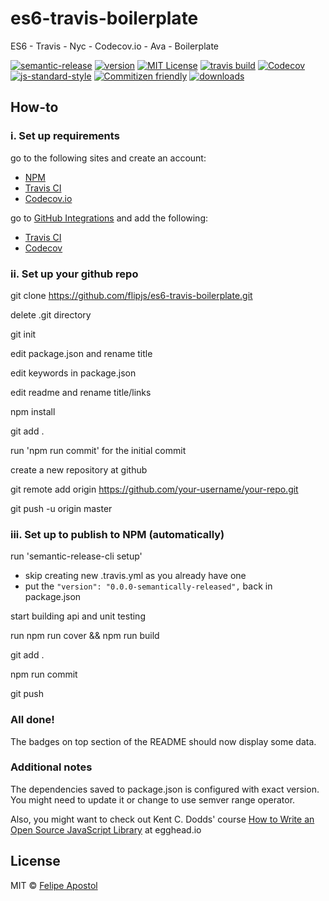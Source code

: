 # es6-travis-boilerplate

ES6 - Travis - Nyc - Codecov.io - Ava - Boilerplate

[![semantic-release](https://img.shields.io/badge/%20%20%F0%9F%93%A6%F0%9F%9A%80-semantic--release-e10079.svg?style=flat-square)](https://github.com/semantic-release/semantic-release)
[![version](https://img.shields.io/npm/v/es6-travis-boilerplate.svg?style=flat-square)](http://npm.im/es6-travis-boilerplate)
[![MIT License](https://img.shields.io/npm/l/es6-travis-boilerplate.svg?style=flat-square)](http://opensource.org/licenses/MIT)
[![travis build](https://img.shields.io/travis/flipjs/es6-travis-boilerplate.svg?style=flat-square)](https://travis-ci.org/flipjs/es6-travis-boilerplate)
[![Codecov](https://img.shields.io/codecov/c/github/flipjs/es6-travis-boilerplate.svg?style=flat-square)](https://codecov.io/github/flipjs/es6-travis-boilerplate)
[![js-standard-style](https://img.shields.io/badge/code%20style-standard-brightgreen.svg?style=flat-square)](https://github.com/feross/standard)
[![Commitizen friendly](https://img.shields.io/badge/commitizen-friendly-brightgreen.svg?style=flat-square)](http://commitizen.github.io/cz-cli/)
[![downloads](https://img.shields.io/npm/dm/es6-travis-boilerplate.svg?style=flat-square)](http://npm-stat.com/charts.html?package=es6-travis-boilerplate&from=2016-03-24)

## How-to

### i. Set up requirements

go to the following sites and create an account:
- [NPM](https://www.npmjs.com/)
- [Travis CI](https://travis-ci.org/)
- [Codecov.io](https://codecov.io/)

go to [GitHub Integrations](https://github.com/integrations) and add the following:
- [Travis CI](https://github.com/integrations/travis-ci)
- [Codecov](https://github.com/integrations/codecov)

### ii. Set up your github repo

git clone https://github.com/flipjs/es6-travis-boilerplate.git

delete .git directory

git init

edit package.json and rename title

edit keywords in package.json

edit readme and rename title/links

npm install

git add .

run 'npm run commit' for the initial commit

create a new repository at github

git remote add origin https://github.com/your-username/your-repo.git

git push -u origin master

### iii. Set up to publish to NPM (automatically)

run 'semantic-release-cli setup'
- skip creating new .travis.yml as you already have one
- put the `"version": "0.0.0-semantically-released",` back in package.json

start building api and unit testing

run npm run cover && npm run build

git add .

npm run commit

git push

### All done!

The badges on top section of the README should now display some data.

### Additional notes

The dependencies saved to package.json is configured with exact version.
You might need to update it or change to use semver range operator.

Also, you might want to check out Kent C. Dodds' course [How to Write an Open Source JavaScript Library](https://egghead.io/series/how-to-write-an-open-source-javascript-library) at egghead.io

## License

MIT © [Felipe Apostol](https://github.com/flipjs)

